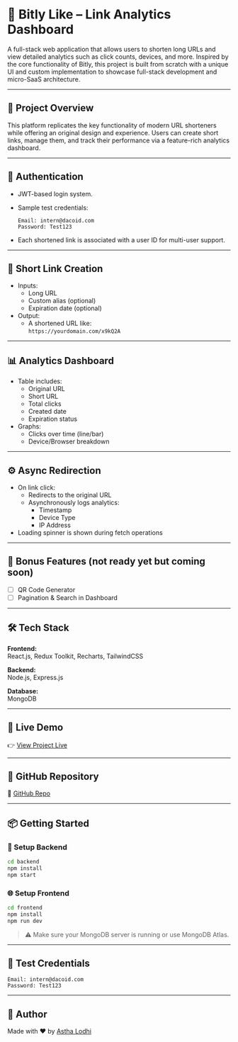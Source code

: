 # 🔗 Bitly Like – Link Analytics Dashboard

A full-stack web application that allows users to shorten long URLs and view detailed analytics such as click counts, devices, and more. Inspired by the core functionality of Bitly, this project is built from scratch with a unique UI and custom implementation to showcase full-stack development and micro-SaaS architecture.

---

## 🧩 Project Overview

This platform replicates the key functionality of modern URL shorteners while offering an original design and experience. Users can create short links, manage them, and track their performance via a feature-rich analytics dashboard.

---

## 🔐 Authentication

- JWT-based login system.
- Sample test credentials:

  ```
  Email: intern@dacoid.com  
  Password: Test123
  ```
- Each shortened link is associated with a user ID for multi-user support.

---

## 🔗 Short Link Creation

- Inputs:
  - Long URL
  - Custom alias (optional)
  - Expiration date (optional)
- Output:
  - A shortened URL like:  
    `https://yourdomain.com/x9kQ2A`

---

## 📊 Analytics Dashboard

- Table includes:
  - Original URL
  - Short URL
  - Total clicks
  - Created date
  - Expiration status
- Graphs:
  - Clicks over time (line/bar)
  - Device/Browser breakdown

---

## ⚙️ Async Redirection

- On link click:
  - Redirects to the original URL
  - Asynchronously logs analytics:
    - Timestamp
    - Device Type
    - IP Address
- Loading spinner is shown during fetch operations

---

## 🎁 Bonus Features (not ready yet but coming soon)

- [ ] QR Code Generator
- [ ] Pagination & Search in Dashboard

---

## 🛠️ Tech Stack

**Frontend:**  
React.js, Redux Toolkit, Recharts, TailwindCSS

**Backend:**  
Node.js, Express.js

**Database:**  
MongoDB

---

## 🚀 Live Demo

👉 [View Project Live](http://bitly-like-git-main-astha-lodhis-projects.vercel.app/)

---

## 📂 GitHub Repository

🔗 [GitHub Repo](https://github.com/WebWithAstha/bitlyLike.git)

---

## 📦 Getting Started

### 🔧 Setup Backend
```bash
cd backend
npm install
npm start
```

### 🌐 Setup Frontend
```bash
cd frontend
npm install
npm run dev
```

> ⚠️ Make sure your MongoDB server is running or use MongoDB Atlas.

---

## 🔑 Test Credentials

```
Email: intern@dacoid.com  
Password: Test123
```

---


## 🙌 Author

Made with ❤️ by [Astha Lodhi](https://github.com/WebWithAstha)
